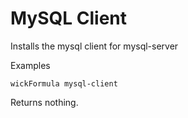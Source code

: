 MySQL Client
============

Installs the mysql client for mysql-server

Examples

    wickFormula mysql-client

Returns nothing.


